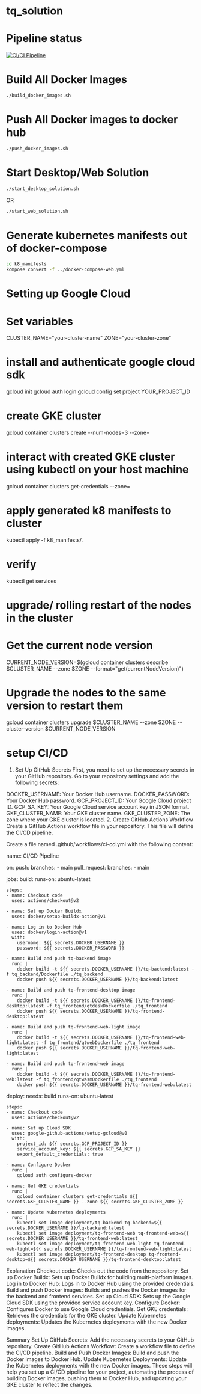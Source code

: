 # tq_solution

# Pipeline status
[![CI/CI Pipeline](https://github.com/pprajap/tq_solution/actions/workflows/ci-cd.yml/badge.svg?branch=main)](https://github.com/pprajap/tq_solution/actions/workflows/ci-cd.yml)

# Build All Docker Images
```sh
./build_docker_images.sh
```
# Push All Docker images to docker hub
```sh
./push_docker_images.sh
```

# Start Desktop/Web Solution
```sh
./start_desktop_solution.sh 
```
OR
```sh
./start_web_solution.sh 
```


# Generate kubernetes manifests out of docker-compose
```sh
cd k8_manifests
kompose convert -f ../docker-compose-web.yml
```

# Setting up Google Cloud

# Set variables
CLUSTER_NAME="your-cluster-name"
ZONE="your-cluster-zone"

# install and authenticate google cloud sdk
gcloud init
gcloud auth login
gcloud config set project YOUR_PROJECT_ID

# create GKE cluster
gcloud container clusters create <cluster-name> --num-nodes=3 --zone=<ZONE>

# interact with created GKE cluster using kubectl on your host machine
gcloud container clusters get-credentials <cluster-name> --zone=<ZONE>

# apply generated k8 manifests to cluster
kubectl apply -f k8_manifests/.

# verify
kubectl get services

# upgrade/ rolling restart of the nodes in the cluster
# Get the current node version
CURRENT_NODE_VERSION=$(gcloud container clusters describe $CLUSTER_NAME --zone $ZONE --format="get(currentNodeVersion)")

# Upgrade the nodes to the same version to restart them
gcloud container clusters upgrade $CLUSTER_NAME --zone $ZONE --cluster-version $CURRENT_NODE_VERSION



# setup CI/CD

1. Set Up GitHub Secrets
First, you need to set up the necessary secrets in your GitHub repository. Go to your repository settings and add the following secrets:

DOCKER_USERNAME: Your Docker Hub username.
DOCKER_PASSWORD: Your Docker Hub password.
GCP_PROJECT_ID: Your Google Cloud project ID.
GCP_SA_KEY: Your Google Cloud service account key in JSON format.
GKE_CLUSTER_NAME: Your GKE cluster name.
GKE_CLUSTER_ZONE: The zone where your GKE cluster is located.
2. Create GitHub Actions Workflow
Create a GitHub Actions workflow file in your repository. This file will define the CI/CD pipeline.

Create a file named .github/workflows/ci-cd.yml with the following content:

name: CI/CD Pipeline

on:
  push:
    branches:
      - main
  pull_request:
    branches:
      - main

jobs:
  build:
    runs-on: ubuntu-latest

    steps:
    - name: Checkout code
      uses: actions/checkout@v2

    - name: Set up Docker Buildx
      uses: docker/setup-buildx-action@v1

    - name: Log in to Docker Hub
      uses: docker/login-action@v1
      with:
        username: ${{ secrets.DOCKER_USERNAME }}
        password: ${{ secrets.DOCKER_PASSWORD }}

    - name: Build and push tq-backend image
      run: |
        docker build -t ${{ secrets.DOCKER_USERNAME }}/tq-backend:latest -f tq_backend/Dockerfile ./tq_backend
        docker push ${{ secrets.DOCKER_USERNAME }}/tq-backend:latest

    - name: Build and push tq-frontend-desktop image
      run: |
        docker build -t ${{ secrets.DOCKER_USERNAME }}/tq-frontend-desktop:latest -f tq_frontend/qtdeskDockerfile ./tq_frontend
        docker push ${{ secrets.DOCKER_USERNAME }}/tq-frontend-desktop:latest

    - name: Build and push tq-frontend-web-light image
      run: |
        docker build -t ${{ secrets.DOCKER_USERNAME }}/tq-frontend-web-light:latest -f tq_frontend/qtwebDockerfile ./tq_frontend
        docker push ${{ secrets.DOCKER_USERNAME }}/tq-frontend-web-light:latest

    - name: Build and push tq-frontend-web image
      run: |
        docker build -t ${{ secrets.DOCKER_USERNAME }}/tq-frontend-web:latest -f tq_frontend/qtwasmDockerfile ./tq_frontend
        docker push ${{ secrets.DOCKER_USERNAME }}/tq-frontend-web:latest

  deploy:
    needs: build
    runs-on: ubuntu-latest

    steps:
    - name: Checkout code
      uses: actions/checkout@v2

    - name: Set up Cloud SDK
      uses: google-github-actions/setup-gcloud@v0
      with:
        project_id: ${{ secrets.GCP_PROJECT_ID }}
        service_account_key: ${{ secrets.GCP_SA_KEY }}
        export_default_credentials: true

    - name: Configure Docker
      run: |
        gcloud auth configure-docker

    - name: Get GKE credentials
      run: |
        gcloud container clusters get-credentials ${{ secrets.GKE_CLUSTER_NAME }} --zone ${{ secrets.GKE_CLUSTER_ZONE }}

    - name: Update Kubernetes deployments
      run: |
        kubectl set image deployment/tq-backend tq-backend=${{ secrets.DOCKER_USERNAME }}/tq-backend:latest
        kubectl set image deployment/tq-frontend-web tq-frontend-web=${{ secrets.DOCKER_USERNAME }}/tq-frontend-web:latest
        kubectl set image deployment/tq-frontend-web-light tq-frontend-web-light=${{ secrets.DOCKER_USERNAME }}/tq-frontend-web-light:latest
        kubectl set image deployment/tq-frontend-desktop tq-frontend-desktop=${{ secrets.DOCKER_USERNAME }}/tq-frontend-desktop:latest

Explanation
Checkout code: Checks out the code from the repository.
Set up Docker Buildx: Sets up Docker Buildx for building multi-platform images.
Log in to Docker Hub: Logs in to Docker Hub using the provided credentials.
Build and push Docker images: Builds and pushes the Docker images for the backend and frontend services.
Set up Cloud SDK: Sets up the Google Cloud SDK using the provided service account key.
Configure Docker: Configures Docker to use Google Cloud credentials.
Get GKE credentials: Retrieves the credentials for the GKE cluster.
Update Kubernetes deployments: Updates the Kubernetes deployments with the new Docker images.


Summary
Set Up GitHub Secrets: Add the necessary secrets to your GitHub repository.
Create GitHub Actions Workflow: Create a workflow file to define the CI/CD pipeline.
Build and Push Docker Images: Build and push the Docker images to Docker Hub.
Update Kubernetes Deployments: Update the Kubernetes deployments with the new Docker images.
These steps will help you set up a CI/CD pipeline for your project, automating the process of building Docker images, pushing them to Docker Hub, and updating your GKE cluster to reflect the changes.